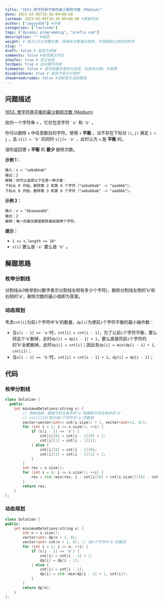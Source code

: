 ```yaml
---
title: "1653.使字符串平衡的最少删除次数 (Medium)"
date: 2023-03-06T10:36:09+08:00
lastmod: 2023-03-06T10:36:09+08:00 #更新时间
author: ["zwyyy456"] #作者
categories: ["leetcode"]
tags: ["dynamic programming", "prefix sum"]
description: "" #描述
weight: # 输入1可以顶置文章，用来给文章展示排序，不填就默认按时间排序
slug: ""
draft: false # 是否为草稿
comments: false #是否展示评论
showToc: true # 显示目录
TocOpen: true # 自动展开目录
hidemeta: false # 是否隐藏文章的元信息，如发布日期、作者等
disableShare: true # 底部不显示分享栏
showbreadcrumbs: false #顶部显示当前路径
---
```

## 问题描述
[1653. 使字符串平衡的最少删除次数 (Medium)](https://leetcode.cn/problems/minimum-deletions-to-make-string-balanced/)

给你一个字符串 `s` ，它仅包含字符 `'a'` 和 `'b'`  。

你可以删除 `s` 中任意数目的字符，使得 `s` **平衡** 。当不存在下标对 `(i,j)` 满足 `i < j`
，且 `s[i] = 'b'` 的同时 `s[j]= 'a'` ，此时认为 `s` 是 **平衡** 的。

请你返回使 `s` **平衡** 的 **最少** 删除次数。

**示例 1：**

```
输入：s = "aababbab"
输出：2
解释：你可以选择以下任意一种方案：
下标从 0 开始，删除第 2 和第 6 个字符（"aababbab" -> "aaabbb"），
下标从 0 开始，删除第 3 和第 6 个字符（"aababbab" -> "aabbbb"）。

```

**示例 2：**

```
输入：s = "bbaaaaabb"
输出：2
解释：唯一的最优解是删除最前面两个字符。

```

**提示：**

- `1 <= s.length <= 10⁵`
- `s[i]` 要么是 `'a'` 要么是 `'b'` 。

## 解题思路
### 枚举分割线
分割线从0枚举到n(数字表示分割线左侧有多少个字符)，删除分割线左侧的'b'和右侧的'a'，删除次数的最小值即为答案。

### 动态规划
考虑`cnt[i]`为前`i`个字符中'b'的数量，`dp[i]`为使前`i`个字符平衡的最小操作数：
- 当`s[i - 1] == 'a'`时，`cnt[i] = cnt[i - 1]`，为了让前`i`个字符平衡，要么将这个'a'删掉，此时`dp[i] = dp[i - 1] + 1`，要么直接将前`i`个字符的的'b'全都删掉，此时`dp[i] = cnt[i]`；因此有`dp[i] = min(dp[i - 1] + 1, cnt[i])`；
- 当`s[i - 1] == 'b'`时，`cnt[i] = cnt[i - 1] + 1`，`dp[i] = dp[i - 1]`；

## 代码
### 枚举分割线
```cpp
class Solution {
  public:
    int minimumDeletions(string s) {
        // 两种选择，删掉不符合条件的'a'和删掉不符合条件的'b'
        // cnt[i][0]表示前i个字符中'a'的数目
        vector<vector<int>> cnt(s.size() + 1, vector<int>(2, 0));
        for (int i = 1; i <= s.size(); ++i) {
            if (s[i - 1] == 'a') {
                cnt[i][0] = cnt[i - 1][0] + 1;
                cnt[i][1] = cnt[i - 1][1];
            } else {
                cnt[i][0] = cnt[i - 1][0];
                cnt[i][1] = cnt[i - 1][1] + 1;
            }
        }
        int res = s.size();
        for (int i = 0; i <= s.size(); ++i) {
            res = std::min(res, i - cnt[i][0] + cnt[s.size()][0] - cnt[i][0]); // 枚举分割线，分割线左侧的'b'全删掉，分割线右侧的'a'全删掉
        }
        return res;
    }
};
```

### 动态规划
```cpp
class Solution {
public:
    int minimumDeletions(string s) {
        int n = s.size();
        vector<int> dp(n + 1, 0);
        vector<int> cnt(n + 1, 0); // 前n个字符中'b'的数目
        for (int i = 1; i <= n; ++i) {
            if (s[i - 1] == 'b') {
                cnt[i] = cnt[i - 1] + 1;
                dp[i] = dp[i - 1];
            } else {
                cnt[i] = cnt[i - 1];
                dp[i] = std::min(dp[i - 1] + 1, cnt[i]);    
            }
        }
        return dp[n];
    }
};
```